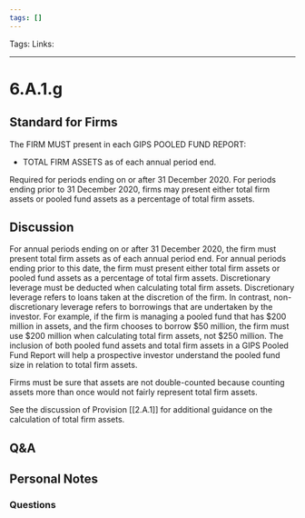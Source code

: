 ```yaml
---
tags: []
---
```

Tags:
Links: 
___
# 6.A.1.g
## Standard for Firms
The FIRM MUST present in each GIPS POOLED FUND REPORT:
- TOTAL FIRM ASSETS as of each annual period end.

Required for periods ending on or after 31 December 2020. For periods ending prior to 31 December 2020, firms may present either total firm assets or pooled fund assets as a percentage of total firm assets.
## Discussion
For annual periods ending on or after 31 December 2020, the firm must present total firm assets as of each annual period end. For annual periods ending prior to this date, the firm must present either total firm assets or pooled fund assets as a percentage of total firm assets. Discretionary leverage must be deducted when calculating total firm assets. Discretionary leverage refers to loans taken at the discretion of the firm. In contrast, non-discretionary leverage refers to borrowings that are undertaken by the investor. For example, if the firm is managing a pooled fund that has $200 million in assets, and the firm chooses to borrow $50 million, the firm must use $200 million when calculating total firm assets, not $250 million. The inclusion of both pooled fund assets and total firm assets in a GIPS Pooled Fund Report will help a prospective investor understand the pooled fund size in relation to total firm assets.

Firms must be sure that assets are not double-counted because counting assets more than once would not fairly represent total firm assets.

See the discussion of Provision [[2.A.1]] for additional guidance on the calculation of total firm assets.
## Q&A

## Personal Notes

### Questions